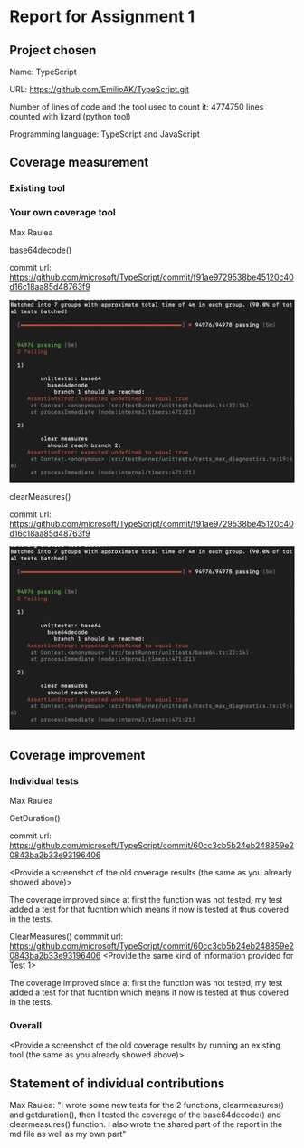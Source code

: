 # Report for Assignment 1

## Project chosen

Name: TypeScript

URL: https://github.com/EmilioAK/TypeScript.git

Number of lines of code and the tool used to count it:  4774750 lines counted with lizard (python tool)

Programming language: TypeScript and JavaScript

## Coverage measurement

### Existing tool

<Inform the name of the existing tool that was executed and how it was executed>

<Show the coverage results provided by the existing tool with a screenshot>

### Your own coverage tool

<The following is supposed to be repeated for each group member>

Max Raulea

base64decode()

commit url: https://github.com/microsoft/TypeScript/commit/f91ae9729538be45120c40d16c18aa85d48763f9

![image](coverage_info_max.png)

clearMeasures()

commit url: https://github.com/microsoft/TypeScript/commit/f91ae9729538be45120c40d16c18aa85d48763f9

![image](coverage_info_max.png)

## Coverage improvement

### Individual tests

<The following is supposed to be repeated for each group member>

Max Raulea

GetDuration()

commit url: https://github.com/microsoft/TypeScript/commit/60cc3cb5b24eb248859e20843ba2b33e93196406

<Provide a screenshot of the old coverage results (the same as you already showed above)>

<Provide a screenshot of the new coverage results>

<State the coverage improvement with a number and elaborate on why the coverage is improved>
The coverage improved since at first the function was not tested, my test added a test for that fucntion which means it now is tested at thus covered in the tests.

ClearMeasures()
commmit url: https://github.com/microsoft/TypeScript/commit/60cc3cb5b24eb248859e20843ba2b33e93196406
<Provide the same kind of information provided for Test 1>

The coverage improved since at first the function was not tested, my test added a test for that fucntion which means it now is tested at thus covered in the tests.

### Overall

<Provide a screenshot of the old coverage results by running an existing tool (the same as you already showed above)>

<Provide a screenshot of the new coverage results by running the existing tool using all test modifications made by the group>

## Statement of individual contributions

Max Raulea: "I wrote some new tests for the 2 functions, clearmeasures() and getduration(), then I tested the coverage of the base64decode() and clearmeasures() function. I also wrote the shared part of the report in the md file as well as my own part"
